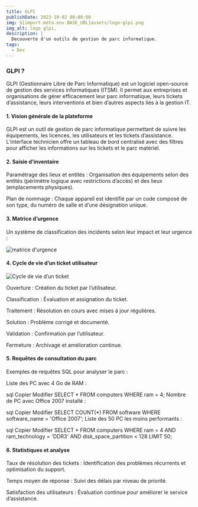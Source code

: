 ```yaml
---
title: GLPI
publishDate: 2023-10-02 00:00:00
img: ${import.meta.env.BASE_URL}assets/logo-glpi.png
img_alt: logo glpi.
description: |
  Decouverte d'un outils de gestion de parc informatique.
tags:
  - Dev
---
```


### GLPI ?
GLPI (Gestionnaire Libre de Parc Informatique) est un logiciel open-source de gestion des services informatiques (ITSM). Il permet aux entreprises et organisations de gérer efficacement leur parc informatique, leurs tickets d’assistance, leurs interventions et bien d’autres aspects liés à la gestion IT.


#### 1. Vision générale de la plateforme
GLPI est un outil de gestion de parc informatique permettant de suivre les équipements, les licences, les utilisateurs et les tickets d’assistance. L’interface technicien offre un tableau de bord centralisé avec des filtres pour afficher les informations sur les tickets et le parc matériel.

#### 2. Saisie d’inventaire
Paramétrage des lieux et entités : Organisation des équipements selon des entités (périmètre logique avec restrictions d’accès) et des lieux (emplacements physiques).

Plan de nommage : Chaque appareil est identifié par un code composé de son type, du numéro de salle et d’une désignation unique.

#### 3. Matrice d’urgence
Un système de classification des incidents selon leur impact et leur urgence :

![matrice d'urgence](/assets/Matrice_urgence_GLPI.png)


#### 4. Cycle de vie d’un ticket utilisateur

![Cycle de vie d’un ticket](/assets/cycle_vie_tickets.png)

Ouverture : Création du ticket par l’utilisateur.

Classification : Évaluation et assignation du ticket.

Traitement : Résolution en cours avec mises à jour régulières.

Solution : Problème corrigé et documenté.

Validation : Confirmation par l’utilisateur.

Fermeture : Archivage et amélioration continue.

#### 5. Requêtes de consultation du parc
Exemples de requêtes SQL pour analyser le parc :

Liste des PC avec 4 Go de RAM :

sql
Copier
Modifier
SELECT * FROM computers WHERE ram = 4;
Nombre de PC avec Office 2007 installé :

sql
Copier
Modifier
SELECT COUNT(*) FROM software WHERE software_name = 'Office 2007';
Liste des 50 PC les moins performants :

sql
Copier
Modifier
SELECT * FROM computers WHERE ram = 4 AND ram_technology = 'DDR3' AND disk_space_partition < 128 LIMIT 50;
#### 6. Statistiques et analyse
Taux de résolution des tickets : Identification des problèmes récurrents et optimisation du support.

Temps moyen de réponse : Suivi des délais par niveau de priorité.

Satisfaction des utilisateurs : Évaluation continue pour améliorer le service d’assistance.

